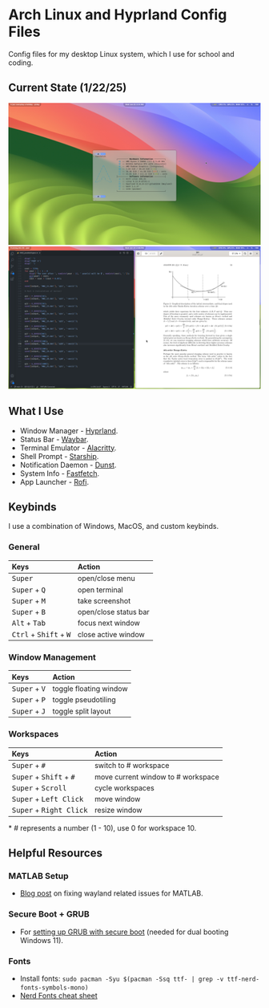 # Arch Linux and Hyprland Config Files

Config files for my desktop Linux system, which I use for school and coding.

## Current State (1/22/25)

<img src="./assets/state-1.png"/>
<img src="./assets/state-2.png"/>

## What I Use

-   Window Manager - [Hyprland](https://hyprland.org/).
-   Status Bar - [Waybar](https://github.com/Alexays/Waybar).
-   Terminal Emulator - [Alacritty](https://github.com/alacritty/alacritty).
-   Shell Prompt - [Starship](https://starship.rs/).
-   Notification Daemon - [Dunst](https://github.com/dunst-project/dunst).
-   System Info - [Fastfetch](https://github.com/fastfetch-cli/fastfetch).
-   App Launcher - [Rofi](https://github.com/lbonn/rofi).

## Keybinds

I use a combination of Windows, MacOS, and custom keybinds.

### General

| Keys                                              | Action                |
| :------------------------------------------------ | :-------------------- |
| <kbd>Super</kbd>                                  | open/close menu       |
| <kbd>Super</kbd> + <kbd>Q</kbd>                   | open terminal         |
| <kbd>Super</kbd> + <kbd>M</kbd>                   | take screenshot       |
| <kbd>Super</kbd> + <kbd>B</kbd>                   | open/close status bar |
| <kbd>Alt</kbd> + <kbd>Tab</kbd>                   | focus next window     |
| <kbd>Ctrl</kbd> + <kbd>Shift</kbd> + <kbd>W</kbd> | close active window   |

### Window Management

| Keys                            | Action                 |
| :------------------------------ | :--------------------- |
| <kbd>Super</kbd> + <kbd>V</kbd> | toggle floating window |
| <kbd>Super</kbd> + <kbd>P</kbd> | toggle pseudotiling    |
| <kbd>Super</kbd> + <kbd>J</kbd> | toggle split layout    |

### Workspaces

| Keys                                               | Action                             |
| :------------------------------------------------- | :--------------------------------- |
| <kbd>Super</kbd> + <kbd>#</kbd>                    | switch to # workspace              |
| <kbd>Super</kbd> + <kbd>Shift</kbd> + <kbd>#</kbd> | move current window to # workspace |
| <kbd>Super</kbd> + <kbd>Scroll</kbd>               | cycle workspaces                   |
| <kbd>Super</kbd> + <kbd>Left Click</kbd>           | move window                        |
| <kbd>Super</kbd> + <kbd>Right Click</kbd>          | resize window                      |

\* # represents a number (1 - 10), use 0 for workspace 10.

## Helpful Resources

### MATLAB Setup

-   [Blog post](https://heziah.top/posts/notion/arch-linux-wayland-an-zhuang-matlab/) on fixing wayland related issues for MATLAB.

### Secure Boot + GRUB

-   For [setting up GRUB with secure boot](https://www.reddit.com/r/archlinux/comments/10pq74e/my_easy_method_for_setting_up_secure_boot_with/) (needed for dual booting Windows 11).

### Fonts

-   Install fonts: `sudo pacman -Syu $(pacman -Ssq ttf- | grep -v ttf-nerd-fonts-symbols-mono)`
-   [Nerd Fonts cheat sheet](https://www.nerdfonts.com/cheat-sheet)
